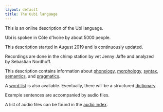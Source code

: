 ```yaml
---
layout: default
title: The Oubi language
--- 
```



This is an online description of the Ubi language. 

Ubi is spoken in Côte d'Ivoire by about 5000 people. 

This description started in August 2019 and is continuously updated. 

Recordings are done in the chimp station by vet Jenny Jaffe and analyzed by Sebastian Nordhoff. 

This description contains information about [phonology], 
[morphology],
[syntax],
[semantics], and
[pragmatics].

A [word list] is also available. Eventually, there will be a structured [dictionary]. 

Example sentences are accompanied by audio files. 

A list of audio files can be found in the [audio index].



[phonology]: https://lgdesc.github.io/glio1241/grammar/Phonology
[tonology]: https://lgdesc.github.io/glio1241/grammar/Tonology
[syllablestructure]: https://lgdesc.github.io/glio1241/grammar/SyllableStructure
[morphology]: https://lgdesc.github.io/glio1241/grammar/Morphology
[semantics]: https://lgdesc.github.io/glio1241/grammar/Semantics
[syntax]: https://lgdesc.github.io/glio1241/grammar/Syntax
[pragmatics]: https://lgdesc.github.io/glio1241/grammar/Pragmatics
[kin]: https://lgdesc.github.io/glio1241/grammar/semantics/Kin
[numerals]: https://lgdesc.github.io/glio1241/grammar/semantics/Numerals

[dictionary]: https://lgdesc.github.io/glio1241/lexicon/Dictionary
[word list]: https://lgdesc.github.io/glio1241/lexicon/Wordlist

[audio index]: https://lgdesc.github.io/glio1241/media/audio/Index


